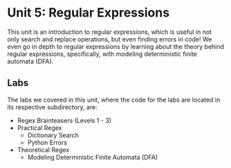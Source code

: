 # Unit 5: Regular Expressions
This unit is an introduction to regular expressions, which is useful in not only search and replace operations, but even finding errors in code! We even go in depth to regular expressions by learning about the theory behind regular expressions, specifically, with modeling deterministic finite automata (DFA).

## Labs

The labs we covered in this unit, where the code for the labs are located in its respective subdirectory, are:
- Regex Brainteasers (Levels 1 - 3)
- Practical Regex
    - Dictionary Search
    - Python Errors
- Theoretical Regex
    - Modeling Deterministic Finite Automata (DFA)